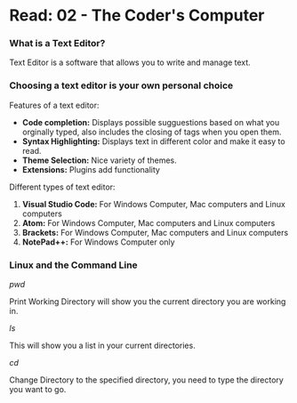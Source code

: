 # Read: 02 - The Coder's Computer

### What is a Text Editor?

Text Editor is a software that allows you to write and manage text. 

### Choosing a text editor is your own personal choice

Features of a text editor:

* **Code completion:**  Displays possible sugguestions based on what you orginally typed, also includes the closing of tags when you open them.
* **Syntax Highlighting:**  Displays text in different color and make it easy to read. 
* **Theme Selection:** Nice variety of themes. 
* **Extensions:** Plugins add functionality 


Different types of text editor:

1. **Visual Studio Code:** For Windows Computer, Mac computers and Linux computers
2. **Atom:** For Windows Computer, Mac computers and Linux computers
3. **Brackets:** For Windows Computer, Mac computers and Linux computers
4. **NotePad++:** For Windows Computer only

### Linux and the Command Line

*pwd*   

Print Working Directory will show you the current directory you are working in.

*ls*  
 
This will show you a list in your current directories. 

*cd*  

Change Directory to the specified directory, you need to type the directory you want to go. 







